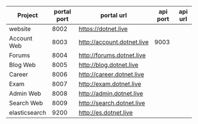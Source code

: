 | Project       | portal port | portal url                 | api port | api url |
| ------------- | ----------- | -------------------------- | -------- | ------- |
| website       | 8002        | https://dotnet.live        |          |         |
| Account Web   | 8003        | http://account.dotnet.live | 9003     |         |
| Forums        | 8004        | http://forums.dotnet.live  |          |         |
| Blog Web      | 8005        | http://blog.dotnet.live    |          |         |
| Career        | 8006        | http://career.dotnet.live  |          |         |
| Exam          | 8007        | http://exam.dotnet.live    |          |         |
| Admin Web     | 8008        | http://admin.dotnet.live   |          |         |
| Search Web    | 8009        | http://search.dotnet.live  |          |         |
| elasticsearch | 9200        | http://es.dotnet.live      |          |         |